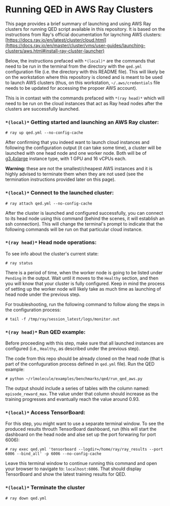 # Running QED in AWS Ray Clusters

This page provides a brief summary of launching and using AWS Ray clusters for running QED script available in this repository.
It is based on the instructions from Ray's official documentation for laynching AWS clusters: [https://docs.ray.io/en/latest/cluster/cloud.html](https://docs.ray.io/en/master/cluster/vms/user-guides/launching-clusters/aws.html#install-ray-cluster-launcher)

Below, the instructions prefaced with `*(local)*` are the commands that need to be run in the terminal 
from the directory with the `qed.yml` configuration file (i.e. the directory with this README file). This will likely 
be on the workstation where this repository is cloned and is meant to be used to launch AWS clusters (thus, on this workstation, `~/.aws/credentials` file
needs to be updated for accessing the propoer AWS account). 

This is in contast with the commands prefaced with `*(ray head)*` which will need to be run on the cloud instances that act as Ray head nodes after the clusters are successfully launched.

### `*(local)*` Getting started and launching an AWS Ray cluster:

`# ray up qed.yml --no-config-cache`

After confirming that you indeed want to launch cloud instances and following the configuration output (it can take some time), a cluster will be launched 
with one head node and one worker node. Both will be of [g3.4xlarge](https://aws.amazon.com/about-aws/whats-new/2018/10/introducing-a-new-size-for-amazon-ec2-g3-graphics-accelerated-instances/) instance type, 
with 1 GPU and 16 vCPUs each. 

**Warning:** these are not the smallest/cheapest AWS instances and it is highly advised to terminate them when they are not used
(see the termination instructions provided later on this page).

### `*(local)*` Connect to the launched cluster:

`# ray attach qed.yml --no-config-cache`

After the cluster is launched and configured successfully, you can connect to its head node using this command (behind the scenes, it will establish an ssh connection).
This will change the terminal's prompt to indicate that the following commands will be run on that particular cloud instance.

### `*(ray head)*` Head node operations:

To see info about the cluster's current state:

`# ray status`

There is a period of time, when the worker node is going to be listed under `Pending` in the output. Wait until it moves to the `Healthy` section, and then you
will know that your cluster is fully configured. Keep in mind the process of setting up the worker node will likely take as much time as launching of head node under the previous step.

For troubleshooting, run the following command to follow along the steps in the configuration process:

`# tail -f /tmp/ray/session_latest/logs/monitor.out`

### `*(ray head)*` Run QED example:

Before proceeding with this step, make sure that all launched instances are configured (i.e., `Healthy`, as described under the previous step).

The code from this repo should be already cloned on the head node (that is part of the confuguration process defined in `qed.yml` file). Run the QED example:

`# python ~/rlmolecule/examples/benchmarks/qed/run_qed_aws.py`

The output should include a series of tables with the column named: `episode_reward_max`. The value under that column should increase as the training progresses and evantually reach the value around 0.93.

### `*(local)*` Access TensorBoard:

For this step, you might want to use a separate terminal window. To see the produced results throuth TensorBoard dashboard, run (this will start the dashboard on the head node and alse set up the port forwaring for port 6006):

`# ray exec qed.yml 'tensorboard --logdir=/home/ray/ray_results --port 6006 --bind_all' -p 6006 --no-config-cache`

Leave this terminal window to continue running this command and open your browser to navigate to: `localhost:6006`. That should display TensorBoard and show the latest training results for QED. 

### `*(local)*` Terminate the cluster

`# ray down qed.yml`
